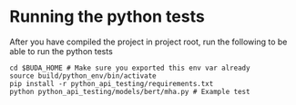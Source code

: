 # Running the python tests
After you have compiled the project in project root, run the following to be able
to run the python tests
```
cd $BUDA_HOME # Make sure you exported this env var already
source build/python_env/bin/activate
pip install -r python_api_testing/requirements.txt
python python_api_testing/models/bert/mha.py # Example test
```
